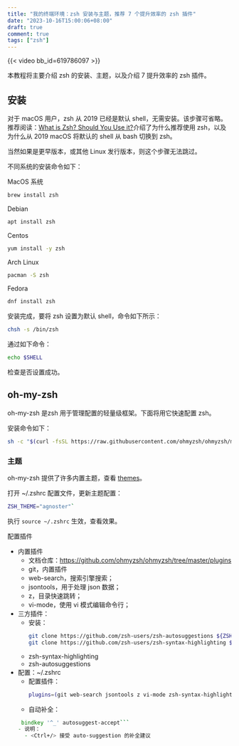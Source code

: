 ```yaml
---
title: "我的终端环境：zsh 安装与主题，推荐 7 个提升效率的 zsh 插件"
date: "2023-10-16T15:00:06+08:00"
draft: true
comment: true
tags: ["zsh"]
---
```


{{< video bb_id=619786097 >}}

本教程将主要介绍 zsh 的安装、主题，以及介绍 7 提升效率的 zsh 插件。

## 安装

对于 macOS 用户，zsh 从 2019 已经是默认 shell，无需安装。该步骤可省略。推荐阅读：[What is Zsh? Should You Use it?](https://linuxhandbook.com/why-zsh/#:~:text=Zsh%20is%20more%20powerful%20and,more%20advanced%20features%20shipped%20in.)介绍了为什么推荐使用 zsh，以及为什么从 2019 macOS 将默认的 shell 从 bash 切换到 zsh。

当然如果是更早版本，或其他 Linux 发行版本，则这个步骤无法跳过。

不同系统的安装命令如下： 

MacOS 系统

```bash
brew install zsh
```

Debian

```bash
apt install zsh
```

Centos

```bash
yum install -y zsh
```

Arch Linux

```bash
pacman -S zsh
```

Fedora

```bash
dnf install zsh
```

安装完成，要将 zsh 设置为默认 shell，命令如下所示：

```bash
chsh -s /bin/zsh
```

通过如下命令：

```bash
echo $SHELL
```

检查是否设置成功。

## oh-my-zsh

oh-my-zsh 是zsh 用于管理配置的轻量级框架。下面将用它快速配置 zsh。

安装命令如下：

```bash
sh -c "$(curl -fsSL https://raw.githubusercontent.com/ohmyzsh/ohmyzsh/master/tools/install.sh)"
```

### 主题

oh-my-zsh 提供了许多内置主题，查看 [themes](https://github.com/ohmyzsh/ohmyzsh/wiki/Themes)。

打开 ~/.zshrc 配置文件，更新主题配置：

```bash
ZSH_THEME="agnoster"`
```

执行 `source ~/.zshrc` 生效，查看效果。

配置插件
- 内置插件
  - 文档仓库：https://github.com/ohmyzsh/ohmyzsh/tree/master/plugins
  - git，内置插件
  - web-search，搜索引擎搜索；
  - jsontools，用于处理 json 数据；
  - z，目录快速跳转；
  - vi-mode，使用 vi 模式编辑命令行；
- 三方插件：
  - 安装：
    ```zsh
    git clone https://github.com/zsh-users/zsh-autosuggestions ${ZSH_CUSTOM:-$HOME/.oh-my-zsh/custom}/plugins/zsh-autosuggestions
    git clone https://github.com/zsh-users/zsh-syntax-highlighting ${ZSH_CUSTOM:-~/.oh-my-zsh/custom}/plugins/zsh-syntax-highlighting
    ```
  - zsh-syntax-highlighting
  - zsh-autosuggestions
- 配置：~/.zshrc
  - 配置插件： 
    ```zsh
    plugins=(git web-search jsontools z vi-mode zsh-syntax-highlighting zsh-autosuggestion)
    ```
  - 自动补全：
  ```zsh
   bindkey '^_' autosuggest-accept```
  - 说明：
    - <Ctrl+/> 接受 auto-suggestion 的补全建议

